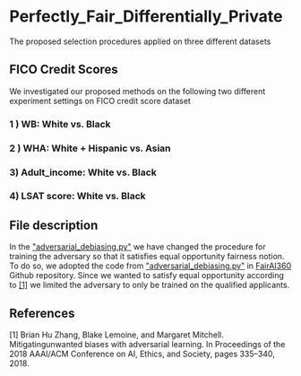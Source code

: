# Perfectly_Fair_Differentially_Private

The proposed selection procedures applied on three different datasets

## FICO Credit Scores

We investigated our proposed methods on the following two different experiment settings on FICO credit score dataset

### 1 ) WB: White vs. Black
### 2 ) WHA: White + Hispanic vs. Asian
### 3) Adult_income: White vs. Black
### 4) LSAT score: White vs. Black


## File description

In the ["adversarial_debiasing.py"](https://github.com/FairPrivate/Perfectly_Fair_Differentially_Private/blob/main/adversarial_debiasing.py) we have changed the procedure for training the adversary so that it satisfies equal opportunity fairness notion. To do so, we adopted the code from ["adversarial_debiasing.py"](https://github.com/Trusted-AI/AIF360/blob/master/aif360/algorithms/inprocessing/adversarial_debiasing.py) in [FairAI360](https://github.com/Trusted-AI/AIF360) Github repository. Since we wanted to satisfy equal opportunity according to [[1]](#1) we limited the adversary to only be trained on the qualified applicants.


## References
<a id="1">[1]</a> 
Brian Hu Zhang, Blake Lemoine, and Margaret Mitchell. 
Mitigatingunwanted biases with adversarial learning. 
In Proceedings of the 2018 AAAI/ACM Conference on AI, Ethics, and Society, pages 335–340, 2018.

